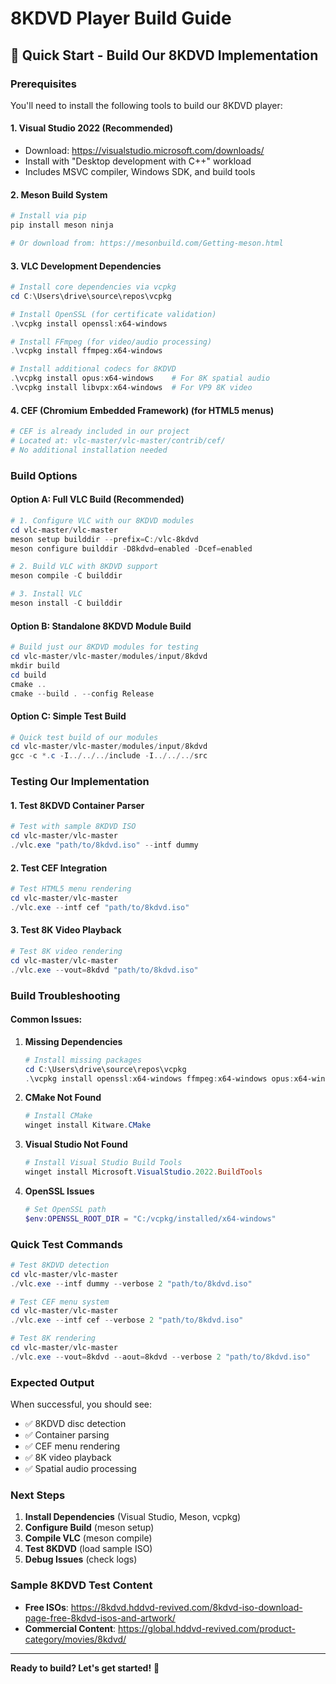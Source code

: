 # 8KDVD Player Build Guide

## 🚀 Quick Start - Build Our 8KDVD Implementation

### Prerequisites

You'll need to install the following tools to build our 8KDVD player:

#### 1. **Visual Studio 2022** (Recommended)
- Download: https://visualstudio.microsoft.com/downloads/
- Install with "Desktop development with C++" workload
- Includes MSVC compiler, Windows SDK, and build tools

#### 2. **Meson Build System**
```powershell
# Install via pip
pip install meson ninja

# Or download from: https://mesonbuild.com/Getting-meson.html
```

#### 3. **VLC Development Dependencies**
```powershell
# Install core dependencies via vcpkg
cd C:\Users\drive\source\repos\vcpkg

# Install OpenSSL (for certificate validation)
.\vcpkg install openssl:x64-windows

# Install FFmpeg (for video/audio processing)
.\vcpkg install ffmpeg:x64-windows

# Install additional codecs for 8KDVD
.\vcpkg install opus:x64-windows    # For 8K spatial audio
.\vcpkg install libvpx:x64-windows  # For VP9 8K video
```

#### 4. **CEF (Chromium Embedded Framework)** (for HTML5 menus)
```powershell
# CEF is already included in our project
# Located at: vlc-master/vlc-master/contrib/cef/
# No additional installation needed
```

### Build Options

#### Option A: Full VLC Build (Recommended)
```powershell
# 1. Configure VLC with our 8KDVD modules
cd vlc-master/vlc-master
meson setup builddir --prefix=C:/vlc-8kdvd
meson configure builddir -D8kdvd=enabled -Dcef=enabled

# 2. Build VLC with 8KDVD support
meson compile -C builddir

# 3. Install VLC
meson install -C builddir
```

#### Option B: Standalone 8KDVD Module Build
```powershell
# Build just our 8KDVD modules for testing
cd vlc-master/vlc-master/modules/input/8kdvd
mkdir build
cd build
cmake ..
cmake --build . --config Release
```

#### Option C: Simple Test Build
```powershell
# Quick test build of our modules
cd vlc-master/vlc-master/modules/input/8kdvd
gcc -c *.c -I../../../include -I../../../src
```

### Testing Our Implementation

#### 1. **Test 8KDVD Container Parser**
```powershell
# Test with sample 8KDVD ISO
cd vlc-master/vlc-master
./vlc.exe "path/to/8kdvd.iso" --intf dummy
```

#### 2. **Test CEF Integration**
```powershell
# Test HTML5 menu rendering
cd vlc-master/vlc-master
./vlc.exe --intf cef "path/to/8kdvd.iso"
```

#### 3. **Test 8K Video Playback**
```powershell
# Test 8K video rendering
cd vlc-master/vlc-master
./vlc.exe --vout=8kdvd "path/to/8kdvd.iso"
```

### Build Troubleshooting

#### Common Issues:

1. **Missing Dependencies**
   ```powershell
   # Install missing packages
   cd C:\Users\drive\source\repos\vcpkg
   .\vcpkg install openssl:x64-windows ffmpeg:x64-windows opus:x64-windows libvpx:x64-windows
   ```

2. **CMake Not Found**
   ```powershell
   # Install CMake
   winget install Kitware.CMake
   ```

3. **Visual Studio Not Found**
   ```powershell
   # Install Visual Studio Build Tools
   winget install Microsoft.VisualStudio.2022.BuildTools
   ```

4. **OpenSSL Issues**
   ```powershell
   # Set OpenSSL path
   $env:OPENSSL_ROOT_DIR = "C:/vcpkg/installed/x64-windows"
   ```

### Quick Test Commands

```powershell
# Test 8KDVD detection
cd vlc-master/vlc-master
./vlc.exe --intf dummy --verbose 2 "path/to/8kdvd.iso"

# Test CEF menu system
cd vlc-master/vlc-master
./vlc.exe --intf cef --verbose 2 "path/to/8kdvd.iso"

# Test 8K rendering
cd vlc-master/vlc-master
./vlc.exe --vout=8kdvd --aout=8kdvd --verbose 2 "path/to/8kdvd.iso"
```

### Expected Output

When successful, you should see:
- ✅ 8KDVD disc detection
- ✅ Container parsing
- ✅ CEF menu rendering
- ✅ 8K video playback
- ✅ Spatial audio processing

### Next Steps

1. **Install Dependencies** (Visual Studio, Meson, vcpkg)
2. **Configure Build** (meson setup)
3. **Compile VLC** (meson compile)
4. **Test 8KDVD** (load sample ISO)
5. **Debug Issues** (check logs)

### Sample 8KDVD Test Content

- **Free ISOs**: https://8kdvd.hddvd-revived.com/8kdvd-iso-download-page-free-8kdvd-isos-and-artwork/
- **Commercial Content**: https://global.hddvd-revived.com/product-category/movies/8kdvd/

---

**Ready to build? Let's get started!** 🚀
